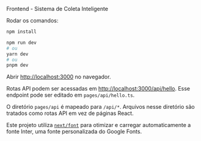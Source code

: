 Frontend - Sistema de Coleta Inteligente

Rodar os comandos:

```bash
npm install
```

```bash
npm run dev
# ou
yarn dev
# ou
pnpm dev
```

Abrir [http://localhost:3000](http://localhost:3000) no navegador.

Rotas API podem ser acessadas em [http://localhost:3000/api/hello](http://localhost:3000/api/hello). Esse endpoint pode ser editado em `pages/api/hello.ts`.

O diretório `pages/api` é mapeado para `/api/*`. Arquivos nesse diretório são tratados como rotas API em vez de páginas React.

Este projeto utiliza [`next/font`](https://nextjs.org/docs/basic-features/font-optimization) para otimizar e carregar automaticamente a fonte Inter, uma fonte personalizada do Google Fonts.
